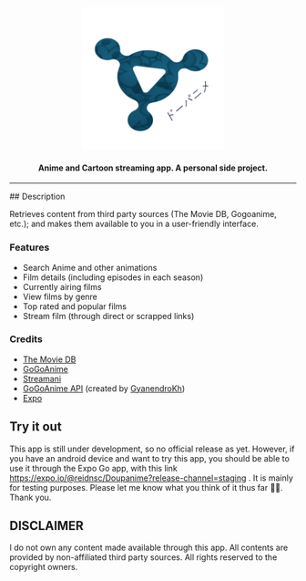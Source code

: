 <p align="center"><a href="https://github.com/Neko-R/Side"><img src="/assets/icon-transparent.png" width="250"></a></p> 
<h4 align="center">Anime and Cartoon streaming app. A personal side project.</h4> 
<hr>
## Description

Retrieves content from third party sources (The Movie DB, Gogoanime, etc.); and makes them available to you in a user-friendly interface.

### Features

- Search Anime and other animations
- Film details (including episodes in each season)
- Currently airing films
- View films by genre
- Top rated and popular films
- Stream film (through direct or scrapped links)

### Credits

- <a href="https://www.themoviedb.org/">The Movie DB</a>
- <a href="https://gogoanime.pe/">GoGoAnime</a>
- <a href="https://streamani.net/">Streamani</a>
- <a href="https://github.com/GyanendroKh/gogoanime-api">GoGoAnime API</a> (created by <a href="https://github.com/GyanendroKh)">GyanendroKh</a>)
- <a href="https://docs.expo.dev/">Expo</a>

## Try it out

This app is still under development, so no official release as yet. However, if you have an android device and want to try this app, you should be able to use it through the Expo Go app, with this link https://expo.io/@reidnsc/Doupanime?release-channel=staging .
It is mainly for testing purposes. Please let me know what you think of it thus far 🙏🏾. Thank you.

## DISCLAIMER

I do not own any content made available through this app. All contents are provided by non-affiliated third party sources. All rights reserved to the copyright owners.
